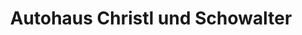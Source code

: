 ---
title: "Autohaus Christl und Schowalter"
url: /muenchen/autohaus-christl-und-schowalter/
shop: Autohaus
---